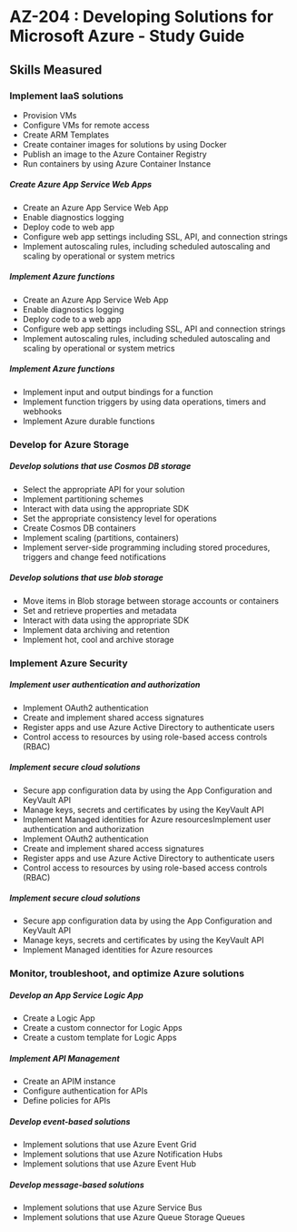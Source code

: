 # AZ-204 : Developing Solutions for Microsoft Azure - Study Guide
## Skills Measured
### Implement IaaS solutions 
- Provision VMs 
- Configure VMs for remote access 
- Create ARM Templates 
- Create container images for solutions by using Docker
- Publish an image to the Azure Container Registry
- Run containers by using Azure Container Instance

##### Create Azure App Service Web Apps
- Create an Azure App Service Web App
- Enable diagnostics logging
- Deploy code to web app
- Configure web app settings including SSL, API, and connection strings
- Implement autoscaling rules, including scheduled autoscaling and scaling by operational or system metrics

##### Implement Azure functions
- Create an Azure App Service Web App
- Enable diagnostics logging
- Deploy code to a web app
- Configure web app settings including SSL, API and connection strings
- Implement autoscaling rules, including scheduled autoscaling and scaling by operational or system metrics

##### Implement Azure functions
- Implement input and output bindings for a function
- Implement function triggers by using data operations, timers and webhooks
- Implement Azure durable functions

### Develop for Azure Storage
##### Develop solutions that use Cosmos DB storage
- Select the appropriate API for your solution
- Implement partitioning schemes
- Interact with data using the appropriate SDK
- Set the appropriate consistency level for operations
- Create Cosmos DB containers
- Implement scaling (partitions, containers)
- Implement server-side programming including stored procedures, triggers and change feed notifications

##### Develop solutions that use blob storage
- Move items in Blob storage between storage accounts or containers
- Set and retrieve properties and metadata
- Interact with data using the appropriate SDK
- Implement data archiving and retention
- Implement hot, cool and archive storage

### Implement Azure Security
##### Implement user authentication and authorization
- Implement OAuth2 authentication
- Create and implement shared access signatures
- Register apps and use Azure Active Directory to authenticate users
- Control access to resources by using role-based access controls (RBAC)

##### Implement secure cloud solutions
- Secure app configuration data by using the App Configuration and KeyVault API
- Manage keys, secrets and certificates by using the KeyVault API
- Implement Managed identities for Azure resourcesImplement user authentication and authorization
- Implement OAuth2 authentication
- Create and implement shared access signatures
- Register apps and use Azure Active Directory to authenticate users
- Control access to resources by using role-based access controls (RBAC)

##### Implement secure cloud solutions
- Secure app configuration data by using the App Configuration and KeyVault API
- Manage keys, secrets and certificates by using the KeyVault API
- Implement Managed identities for Azure resources

### Monitor, troubleshoot, and optimize Azure solutions
##### Develop an App Service Logic App
- Create a Logic App
- Create a custom connector for Logic Apps
- Create a custom template for Logic Apps

##### Implement API Management
- Create an APIM instance
- Configure authentication for APIs
- Define policies for APIs

##### Develop event-based solutions
- Implement solutions that use Azure Event Grid
- Implement solutions that use Azure Notification Hubs
- Implement solutions that use Azure Event Hub
	
##### Develop message-based solutions
- Implement solutions that use Azure Service Bus
- Implement solutions that use Azure Queue Storage Queues


